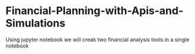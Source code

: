 # Financial-Planning-with-Apis-and-Simulations
Using jupyter notebook we will creak two financial analysis tools in a single notebook
